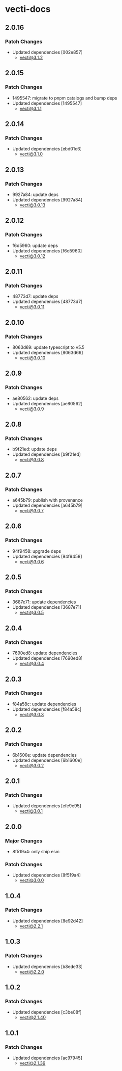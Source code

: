# vecti-docs

## 2.0.16

### Patch Changes

- Updated dependencies [002e857]
  - vecti@3.1.2

## 2.0.15

### Patch Changes

- 1495547: migrate to pnpm catalogs and bump deps
- Updated dependencies [1495547]
  - vecti@3.1.1

## 2.0.14

### Patch Changes

- Updated dependencies [ebd01c6]
  - vecti@3.1.0

## 2.0.13

### Patch Changes

- 9927a84: update deps
- Updated dependencies [9927a84]
  - vecti@3.0.13

## 2.0.12

### Patch Changes

- f6d5960: update deps
- Updated dependencies [f6d5960]
  - vecti@3.0.12

## 2.0.11

### Patch Changes

- 48773d7: update deps
- Updated dependencies [48773d7]
  - vecti@3.0.11

## 2.0.10

### Patch Changes

- 8063d69: update typescript to v5.5
- Updated dependencies [8063d69]
  - vecti@3.0.10

## 2.0.9

### Patch Changes

- ae80562: update deps
- Updated dependencies [ae80562]
  - vecti@3.0.9

## 2.0.8

### Patch Changes

- b9f21ed: update deps
- Updated dependencies [b9f21ed]
  - vecti@3.0.8

## 2.0.7

### Patch Changes

- a645b79: publish with provenance
- Updated dependencies [a645b79]
  - vecti@3.0.7

## 2.0.6

### Patch Changes

- 94f9458: upgrade deps
- Updated dependencies [94f9458]
  - vecti@3.0.6

## 2.0.5

### Patch Changes

- 3687e71: update dependencies
- Updated dependencies [3687e71]
  - vecti@3.0.5

## 2.0.4

### Patch Changes

- 7690ed8: update dependencies
- Updated dependencies [7690ed8]
  - vecti@3.0.4

## 2.0.3

### Patch Changes

- f84a58c: update dependencies
- Updated dependencies [f84a58c]
  - vecti@3.0.3

## 2.0.2

### Patch Changes

- 6b1600e: update dependencies
- Updated dependencies [6b1600e]
  - vecti@3.0.2

## 2.0.1

### Patch Changes

- Updated dependencies [efe9e95]
  - vecti@3.0.1

## 2.0.0

### Major Changes

- 8f519a4: only ship esm

### Patch Changes

- Updated dependencies [8f519a4]
  - vecti@3.0.0

## 1.0.4

### Patch Changes

- Updated dependencies [8e92d42]
  - vecti@2.2.1

## 1.0.3

### Patch Changes

- Updated dependencies [b8ede33]
  - vecti@2.2.0

## 1.0.2

### Patch Changes

- Updated dependencies [c3be08f]
  - vecti@2.1.40

## 1.0.1

### Patch Changes

- Updated dependencies [ac97945]
  - vecti@2.1.39
